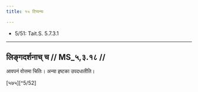 ```yaml
---
title: १५ टिप्पन्यः

---
```

- 5/51: Tait.S. 5.7.3.1

____________________________________________


## लिङ्गदर्शनाच् च // MS_५,३.१८ //

आवपनं वोत्तमा चितिः। अन्या इष्टका उपदधातीति।

[५७५][^5/52]
